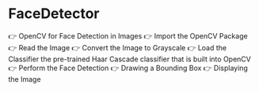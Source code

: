 # FaceDetector
👉 OpenCV for Face Detection in Images
👉 Import the OpenCV Package
👉 Read the Image
👉 Convert the Image to Grayscale
👉 Load the Classifier the pre-trained Haar Cascade classifier that is built into OpenCV
👉 Perform the Face Detection
👉 Drawing a Bounding Box
👉 Displaying the Image
